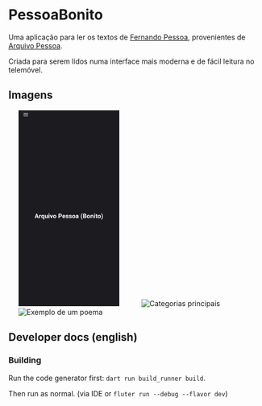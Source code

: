 # PessoaBonito

Uma aplicação para ler os textos de [Fernando Pessoa](https://pt.wikipedia.org/wiki/Fernando_Pessoa), provenientes de [Arquivo Pessoa](http://arquivopessoa.net/).

Criada para serem lidos numa interface mais moderna e de fácil leitura no telemóvel.

## Imagens

  <img alt="Página Inicial" src="images/homepage.jpg" width="200px" hspace="20"/> <img alt="Categorias principais" src="images/main_categories.jpg" width="200px" hspace="20"/> <img alt="Exemplo de um poema" src="images/text_example.jpg" width="200px" hspace="20"/>

## Developer docs (english)

### Building

Run the code generator first: `dart run build_runner build`.

Then run as normal. (via IDE or `fluter run --debug --flavor dev`)

